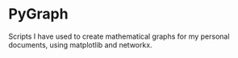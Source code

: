 # PyGraph

Scripts I have used to create mathematical graphs for my personal documents, using matplotlib and networkx.